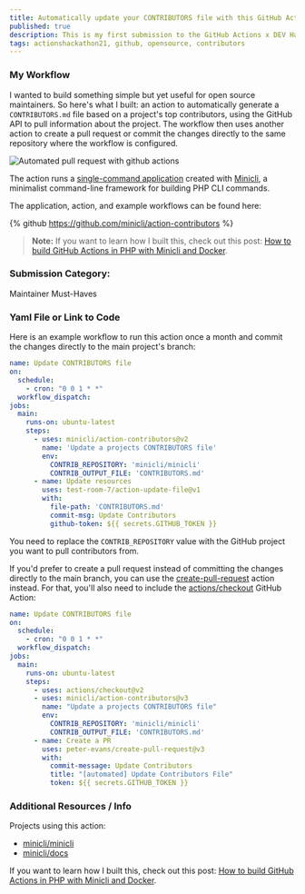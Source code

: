```yaml
---
title: Automatically update your CONTRIBUTORS file with this GitHub Action + Workflow
published: true
description: This is my first submission to the GitHub Actions x DEV Hackathon 2021. This action will update your CONTRIBUTORS file with top contributors and commit the changes to the repository where the workflow is defined.
tags: actionshackathon21, github, opensource, contributors
---
```


### My Workflow
I wanted to build something simple but yet useful for open source maintainers. So here's what I built: an action to automatically generate a `CONTRIBUTORS.md` file based on a project's top contributors, using the GitHub API to pull information about the project. The workflow then uses another action to create a pull request or commit the changes directly to the same repository where the workflow is configured.

![Automated pull request with github actions](https://dev-to-uploads.s3.amazonaws.com/uploads/articles/g9rz7y5tmedisyahxfv6.png)

The action runs a [single-command application](https://github.com/minicli/action-contributors/blob/main/minicli) created with [Minicli](https://docs.minicli.dev), a minimalist command-line framework for building PHP CLI commands.

The application, action, and example workflows can be found here:

{% github https://github.com/minicli/action-contributors %}

> **Note:** If you want to learn how I built this, check out this post: [How to build GitHub Actions in PHP with Minicli and Docker](https://dev.to/sourcegraph/how-to-build-github-actions-in-php-with-minicli-and-docker-1k6m).

### Submission Category: 
Maintainer Must-Haves

### Yaml File or Link to Code

Here is an example workflow to run this action once a month and commit the changes directly to the main project's branch:

```yml
name: Update CONTRIBUTORS file
on:
  schedule:
    - cron: "0 0 1 * *"
  workflow_dispatch:
jobs:
  main:
    runs-on: ubuntu-latest
    steps:
      - uses: minicli/action-contributors@v2
        name: 'Update a projects CONTRIBUTORS file'
        env:
          CONTRIB_REPOSITORY: 'minicli/minicli'
          CONTRIB_OUTPUT_FILE: 'CONTRIBUTORS.md'
      - name: Update resources
        uses: test-room-7/action-update-file@v1
        with:
          file-path: 'CONTRIBUTORS.md'
          commit-msg: Update Contributors
          github-token: ${{ secrets.GITHUB_TOKEN }}
```

You need to replace the `CONTRIB_REPOSITORY` value with the GitHub project you want to pull contributors from.

If you'd prefer to create a pull request instead of committing the changes directly to the main branch, you can use the [create-pull-request](https://github.com/marketplace/actions/create-pull-request) action instead. For that, you'll also need to include the [actions/checkout](https://github.com/actions/checkout) GitHub Action:

```yml
name: Update CONTRIBUTORS file
on:
  schedule:
    - cron: "0 0 1 * *"
  workflow_dispatch:
jobs:
  main:
    runs-on: ubuntu-latest
    steps:
      - uses: actions/checkout@v2
      - uses: minicli/action-contributors@v3
        name: "Update a projects CONTRIBUTORS file"
        env:
          CONTRIB_REPOSITORY: 'minicli/minicli'
          CONTRIB_OUTPUT_FILE: 'CONTRIBUTORS.md'
      - name: Create a PR
        uses: peter-evans/create-pull-request@v3
        with:
          commit-message: Update Contributors
          title: "[automated] Update Contributors File"
          token: ${{ secrets.GITHUB_TOKEN }}
```

### Additional Resources / Info

Projects using this action:

- [minicli/minicli](https://github.com/minicli/minicli)
- [minicli/docs](https://github.com/minicli/docs)

If you want to learn how I built this, check out this post: [How to build GitHub Actions in PHP with Minicli and Docker](https://dev.to/sourcegraph/how-to-build-github-actions-in-php-with-minicli-and-docker-1k6m).